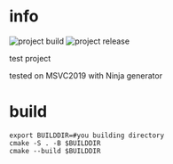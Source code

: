 # info
![project build](https://github.com/salatets/med-lab/actions/workflows/qt-build.yml/badge.svg)
![project release](https://github.com/salatets/med-lab/actions/workflows/qt-deploy.yml/badge.svg)

test project

tested on MSVC2019 with Ninja generator

# build
```
export BUILDDIR=#you building directory 
cmake -S . -B $BUILDDIR
cmake --build $BUILDDIR
```
